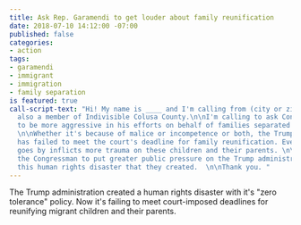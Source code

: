 ```yaml
---
title: Ask Rep. Garamendi to get louder about family reunification
date: 2018-07-10 14:12:00 -07:00
published: false
categories:
- action
tags:
- garamendi
- immigrant
- immigration
- family separation
is featured: true
call-script-text: "Hi! My name is ____ and I'm calling from (city or zip code). I'm
  also a member of Indivisible Colusa County.\n\nI'm calling to ask Congressman Garamendi
  to be more aggressive in his efforts on behalf of families separated at the border.
  \n\nWhether it's because of malice or incompetence or both, the Trump administration
  has failed to meet the court's deadline for family reunification. Every day that
  goes by inflicts more trauma on these children and their parents. \n\nPlease ask
  the Congressman to put greater public pressure on the Trump administration to fix
  this human rights disaster that they created.  \n\nThank you. "
---
```


The Trump administration created a human rights disaster with it's "zero tolerance" policy. Now it's failing to meet court-imposed deadlines for reunifying migrant children and their parents.